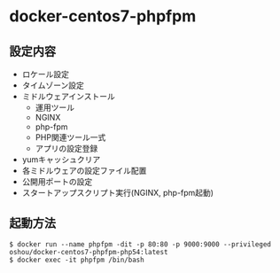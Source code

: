 # docker-centos7-phpfpm

## 設定内容
- ロケール設定
- タイムゾーン設定
- ミドルウェアインストール
  - 運用ツール
  - NGINX
  - php-fpm
  - PHP関連ツール一式
  - アプリの設定登録
- yumキャッシュクリア
- 各ミドルウェアの設定ファイル配置
- 公開用ポートの設定
- スタートアップスクリプト実行(NGINX, php-fpm起動)

## 起動方法

```
$ docker run --name phpfpm -dit -p 80:80 -p 9000:9000 --privileged oshou/docker-centos7-phpfpm-php54:latest
$ docker exec -it phpfpm /bin/bash
```

